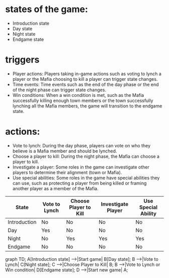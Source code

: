# states of the game:

- Introduction state
- Day state
- Night state
- Endgame state

# triggers

- Player actions: Players taking in-game actions such as voting to lynch a player or the Mafia choosing to kill a player can trigger state changes.
- Time events: Time events such as the end of the day phase or the end of the night phase can trigger state changes.
- Win conditions: When a win condition is met, such as the Mafia successfully killing enough town members or the town successfully lynching all the Mafia members, the game will transition to the endgame state.

# actions:
- Vote to lynch: During the day phase, players can vote on who they believe is a Mafia member and should be lynched.
- Choose a player to kill: During the night phase, the Mafia can choose a player to kill.
- Investigate a player: Some roles in the game can investigate other players to determine their alignment (town or Mafia).
- Use special abilities: Some roles in the game have special abilities they can use, such as protecting a player from being killed or framing another player as a member of the Mafia. 



| State        | Vote to Lynch | Choose Player to Kill | Investigate Player | Use Special Ability |
|--------------|---------------|-----------------------|--------------------|---------------------|
| Introduction | No            | No                    | No                 | No                  |
| Day          | Yes           | No                    | No                 | No                  |
| Night        | No            | Yes                   | Yes                | Yes                 |
| Endgame      | No            | No                    | No                 | No                  |

graph TD;
  A[Introduction state] -->|Start game| B[Day state];
  B -->|Vote to Lynch| C[Night state];
  C -->|Choose Player to Kill| B;
  B -->|Vote to Lynch or Win condition| D[Endgame state];
  D -->|Start new game| A;
